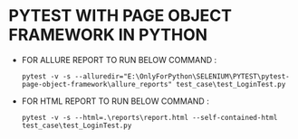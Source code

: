 # PYTEST WITH PAGE OBJECT FRAMEWORK IN PYTHON

- FOR ALLURE REPORT TO RUN BELOW COMMAND :
   ```
   pytest -v -s --alluredir="E:\OnlyForPython\SELENIUM\PYTEST\pytest-page-object-framework\allure_reports" test_case\test_LoginTest.py
   ```
- FOR HTML REPORT TO RUN BELOW COMMAND :
    ```
    pytest -v -s --html=.\reports\report.html --self-contained-html test_case\test_LoginTest.py
    ```  